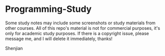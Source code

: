 # Programming-Study
Some study notes may include some screenshots or study materials from other courses.
All of this repo's material is not for commercial purposes, it's only for academic study purposes.
If there is a copyright issue, please message me, and I will delete it immediately, thanks!

Shenjian
